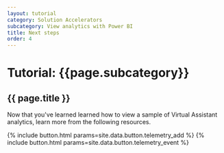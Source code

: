 ```yaml
---
layout: tutorial
category: Solution Accelerators
subcategory: View analytics with Power BI
title: Next steps
order: 4
---
```


# Tutorial: {{page.subcategory}}

## {{ page.title }}

Now that you've learned learned how to view a sample of Virtual Assistant analytics, learn more from the following resources.

<div class="card-deck">
    {% include button.html params=site.data.button.telemetry_add %}
    {% include button.html params=site.data.button.telemetry_event %}
</div>